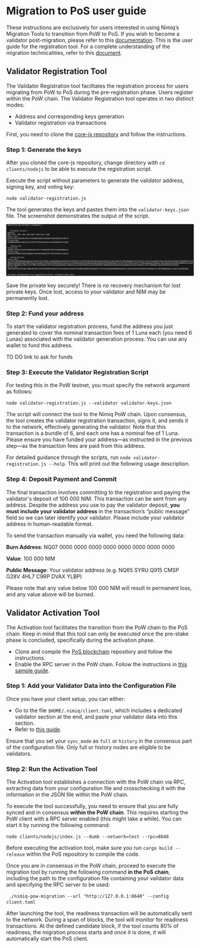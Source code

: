 # Migration to PoS user guide

These instructions are exclusively for users interested in using Nimiq’s Migration Tools to transition from PoW to PoS. If you wish to become a validator post-migration, please refer to this [documentation](becoming-a-validator.md). This is the user guide for the registration tool. For a complete understanding of the migration technicalities, refer to this [document](/learn/protocol/migration).

## Validator Registration Tool

The Validator Registration tool facilitates the registration process for users migrating from PoW to PoS during the pre-registration phase. Users register within the PoW chain. The Validator Registration tool operates in two distinct modes:

- Address and corresponding keys generation
- Validator registration via transactions

 First, you need to clone the [core-js repository](https://github.com/nimiq/core-js?tab=readme-ov-file#quickstart) and follow the instructions.

### Step 1: Generate the keys

After you cloned the core-js repository, change directory with ```cd clients/nodejs``` to be able to execute the registration script.

Execute the script without parameters to generate the validator address, signing key, and voting key:

```shell
node validator-registration.js
```

The tool generates the keys and pastes them into the `validator-keys.json` file. The screenshot demonstrates the output of the script.

<img class="object-contain max-h-[max(80vh,220px)]" src="/assets/images/migration/migration.png" alt="skip block struct" />

<Callout type='tip'>

Save the private key securely! There is no recovery mechanism for lost private keys. Once lost, access to your validator and NIM may be permanently lost.

</Callout>

### Step 2: Fund your address

To start the validator registration process, fund the address you just generated to cover the nominal transaction fees of 1 Luna each (you need 6 Lunas) associated with the validator generation process. You can use any wallet to fund this address.

<Callout type='info'>

TO DO link to ask for funds

</Callout>

### Step 3: Execute the Validator Registration Script

For testing this in the PoW testnet, you must specify the network argument as follows:

```shell
node validator-registration.js --validator validator-keys.json
```

The script will connect the tool to the Nimiq PoW chain. Upon consensus, the tool creates the validator registration transaction, signs it, and sends it to the network, effectively generating the validator. Note that this transaction is a bundle of 6, and each one has a nominal fee of 1 Luna. Please ensure you have funded your address—as instructed in the previous step—as the transaction fees are paid from this address.

For detailed guidance through the scripts, run `node validator-registration.js --help`. This will print out the following usage description.

### Step 4:  Deposit Payment and Commit

The final transaction involves committing to the registration and paying the validator's deposit of 100 000 NIM. This transaction can be sent from any address. Despite the address you use to pay the validator deposit, **you must include your validator address** in the transaction’s “public message” field so we can later identify your validator. Please include your validator address in human-readable format.

To send the transaction manually via wallet, you need the following data:

**Burn Address**: NQ07 0000 0000 0000 0000 0000 0000 0000 0000

**Value**: 100 000 NIM

**Public Message**: Your validator address (e.g. NQ65 SYRU Q915 CMSP G28V 4HL7 C9RP DVAX YLBP)

<Callout type='warning'>

Please note that any value below 100 000 NIM will result in permanent loss, and any value above will be burned.

</Callout>

## Validator Activation Tool

The Activation tool facilitates the transition from the PoW chain to the PoS chain. Keep in mind that this tool can only be executed once the pre-stake phase is concluded, specifically during the activation phase.

- Clone and compile the [PoS blockchain](https://github.com/nimiq/core-rs-albatross?tab=readme-ov-file#installation) repository and follow the instructions.
- Enable the RPC server in the PoW chain. Follow the instructions in [this sample guide](https://github.com/nimiq/core-js/blob/master/clients/nodejs/sample.conf).

### Step 1:  Add your Validator Data into the Configuration File

Once you have your client setup, you can either:

- Go to the file `$HOME/.nimiq/client.toml`, which includes a dedicated validator section at the end, and paste your validator data into this section.
- Refer to [this guide](becoming-a-validator#configuration).

Ensure that you set your `sync_mode` as `full` or `history` in the consensus part of the configuration file. Only full or history nodes are eligible to be validators.

### Step 2:  Run the Activation Tool

The Activation tool establishes a connection with the PoW chain via RPC, extracting data from your configuration file and crosschecking it with the information in the JSON file within the PoW chain.

To execute the tool successfully, you need to ensure that you are fully synced and in consensus **within the PoW chain**. This requires starting the PoW client with a RPC server enabled (this might take a while). You can start it by running the following command:

```shell
node clients/nodejs/index.js --dumb --network=test --rpc=8648
```

Before executing the activation tool, make sure you run ```cargo build --release``` within the PoS repository to compile the code.

Once you are in consensus in the PoW chain, proceed to execute the migration tool by running the following command **in the PoS chain**, including the path to the configuration file containing your validator data and specifying the RPC server to be used:

```shell
 ./nimiq-pow-migration --url "http://127.0.0.1:8648" --config client.toml
```

After launching the tool, the readiness transaction will be automatically sent to the network. During a span of blocks, the tool will monitor for readiness transactions. At the defined candidate block, if the tool counts 80% of readiness, the migration process starts and once it is done, it will automatically start the PoS client.
